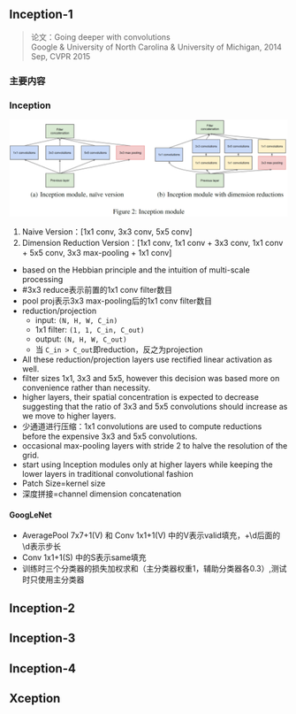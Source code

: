 ## Inception-1
> 论文：Going deeper with convolutions  
> Google & University of North Carolina & University of Michigan, 2014 Sep, CVPR 2015


### 主要内容
### Inception
![alt text](image/inception-1_module.png)
1. Naive Version：[1x1 conv, 3x3 conv, 5x5 conv]
2. Dimension Reduction Version：[1x1 conv, 1x1 conv + 3x3 conv, 1x1 conv + 5x5 conv, 3x3 max-pooling + 1x1 conv]
- based on the Hebbian principle and the intuition of multi-scale processing
- #3x3 reduce表示前置的1x1 conv filter数目
- pool proj表示3x3 max-pooling后的1x1 conv filter数目
- reduction/projection
    - input: `(N, H, W, C_in)`
    - 1x1 filter: `(1, 1, C_in, C_out)`
    - output: `(N, H, W, C_out)`
    - 当 `C_in > C_out`即reduction，反之为projection
- All these reduction/projection layers use rectified linear activation as well.
- filter sizes 1x1, 3x3 and 5x5, however this decision was based more on convenience rather than necessity.
- higher layers, their spatial concentration is expected to decrease suggesting that the ratio of 3x3 and 5x5 convolutions should increase as we move to higher layers.
- 少通道进行压缩：1x1 convolutions are used to compute reductions before the expensive 3x3 and 5x5 convolutions.
- occasional max-pooling layers with stride 2 to halve the resolution of the grid.
- start using Inception modules only at higher layers while keeping the lower layers in traditional convolutional fashion
- Patch Size=kernel size
- 深度拼接=channel dimension concatenation
#### GoogLeNet
- AveragePool 7x7+1(V) 和 Conv 1x1+1(V) 中的V表示valid填充，+\d后面的\d表示步长
- Conv 1x1+1(S) 中的S表示same填充
- 训练时三个分类器的损失加权求和（主分类器权重1，辅助分类器各0.3）,测试时只使用主分类器


## Inception-2
## Inception-3
## Inception-4


## Xception